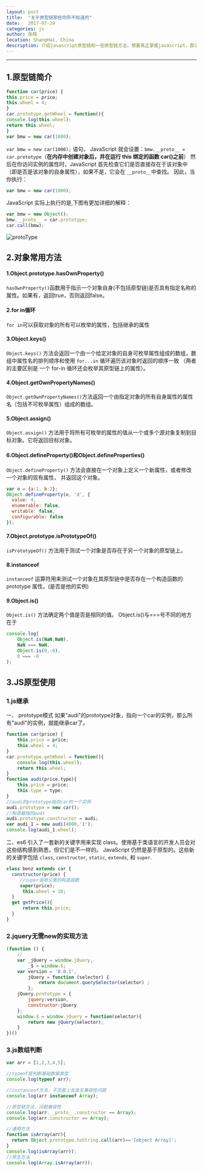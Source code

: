 ```yaml
---
layout: post
title:  "关于原型链那些你所不知道的"
date:   2017-07-29
categories: js
author: 张翔
location: ShangHai, China
description: 介绍javascript原型链和一些原型链方法，想要真正掌握javascript，那么掌握原型链是必不可少的。
---
```

---
## 1.原型链简介
 ```javascript
 function car(price) {
 this.price = price;
 this.wheel = 4;
 }
 car.prototype.getWheel = function(){
 console.log(this.wheel);
 return this.wheel;
 }
 var bmw = new car(1000);
 ```
 `var bmw = new car(1000);` 语句， JavaScript 就会设置：`bmw.__proto__ = car.prototype`（**在内存中创建对象后，并在运行 this 绑定的函数 car()之前**）
 然后在你访问实例的属性时，JavaScript 首先检查它们是否直接存在于该对象中（即是否是该对象的自身属性），如果不是，它会在 `__proto__`中查找。
 因此，当你执行：
 ```javascript
 var bmw = new car(1000);
 ```
 JavaScript 实际上执行的是,下图有更加详细的解释：
 ```javascript
 var bmw = new Object();
 bmw.__proto__ = car.prototype;
 car.call(bmw);
 ```
 ![protoType](https://meetsup.oss-cn-hangzhou.aliyuncs.com/blog-images/article1/protoType.png?Expires=1532234077&OSSAccessKeyId=TMP.AQEz0I30vhhHDJiuB3S1tGTeblimsDIlxIVsYYJgwh2vPI1LJvlVayoKCP1xADAtAhUAp-Gv8EX4_10m9HMj43EzwibxWfICFHSwr8wjnJ5PFHQ9WHMh_KC0xm9D&Signature=9Q5489Pl4w2YPX27jWTXoFN%2FnaI%3D)
 
 ## 2.对象常用方法
 #### 1.Object.prototype.hasOwnProperty()
 `hasOwnProperty()`函数用于指示一个对象自身(不包括原型链)是否具有指定名称的属性。如果有，返回true，否则返回false。
 
 #### 2.for in循环
 `for in`可以获取对象的所有可以枚举的属性，包括继承的属性
 
 #### 3.Object.keys()
 `Object.keys()` 方法会返回一个由一个给定对象的自身可枚举属性组成的数组，数组中属性名的排列顺序和使用 `for...in` 循环遍历该对象时返回的顺序一致 （两者的主要区别是 一个 for-in 循环还会枚举其原型链上的属性）。
 
 #### 4.Object.getOwnPropertyNames()
 `Object.getOwnPropertyNames()`方法返回一个由指定对象的所有自身属性的属性名（包括不可枚举属性）组成的数组。
 
 #### 5.Object.assign()
 `Object.assign()` 方法用于将所有可枚举的属性的值从一个或多个源对象复制到目标对象。它将返回目标对象。
 
 #### 6.Object.defineProperty()和Object.defineProperties()
 `Object.defineProperty()` 方法会直接在一个对象上定义一个新属性，或者修改一个对象的现有属性， 并返回这个对象。
 ```javascript
 var o = {a:1, b:2};
 Object.defineProperty(o, 'd', {
   value: 4,
   enumerable: false,
   writable: false,
   configurable: false
 });
 ```
 #### 7.Object.prototype.isPrototypeOf()
 `isPrototypeOf()` 方法用于测试一个对象是否存在于另一个对象的原型链上。
 
 #### 8.instanceof
 `instanceof` 运算符用来测试一个对象在其原型链中是否存在一个构造函数的 prototype 属性。(是否是他的实例)
 
 #### 9.Object.is()
 `Object.is()` 方法确定两个值是否是相同的值。
 Object.is()与===号不同的地方在于
 ```javascript
 console.log(
     Object.is(NaN,NaN),
     NaN === NaN,
     Object.is(0,-0),
     0 === -0
 );
 ```
 
 ## 3.JS原型使用
 
 ### 1.js继承
 
 一、 prototype模式
 如果"audi"的prototype对象，指向一个car的实例，那么所有"audi"的实例，就能继承car了。
 ```javascript
 function car(price) {
     this.price = price;
     this.wheel = 4;
 }
 car.prototype.getWheel = function(){
     console.log(this.wheel);
     return this.wheel;
 }
 function audi(price,type){
     this.price = price;
     this.type = type;
 }
 //audi的prototype指向car的一个实例
 audi.prototype = new car();
 //构造器指回audi
 audi.prototype.constructor = audi;
 var audi_1 = new audi(4000,'1');
 console.log(audi_1.wheel);
 ```
 
 二、es6 引入了一套新的关键字用来实现 class。使用基于类语言的开发人员会对这些结构感到熟悉，但它们是不一样的。 JavaScript 仍然是基于原型的。这些新的关键字包括 `class`, `constructor`, `static`, `extends`, 和 `super`.
 ```javascript
 class benz extends car {
   constructor(price) {
      //super调用父类的构造函数
      super(price);
       this.wheel = 10;
   }
   get getPrice(){
       return this.price;
   }
 }
 ```
 
 ### 2.jquery无需new的实现方法
 ```javascript
 (function () {
     //
     var _jQuery = window.jQuery,
         _$ = window.$;
     var version = '0.0.1',
         jQuery = function (selector) {
             return document.querySelector(selector) ;
         };
     jQuery.prototype = {
         jquery:version,
         constructor:jQuery
     };
     window.$ = window.jQuery = function(selector){
         return new jQuery(selector);
     }
 })()
 ```
 
 ### 3.js数组判断
 ```javascript
 var arr = [1,2,3,4,5];
 
 //typeof是判断基础数据类型
 console.log(typeof arr);
 
 //instanceof方法，子页面上会发生兼容性问题
 console.log(arr instanceof Array);
 
 //原型链方法，问题兼容性
 console.log(arr.__proto__.constructor == Array);
 console.log(arr.constructor == Array);
 
 //通用方法
 function isArray(arr){
   return Object.prototype.toString.call(arr)=='[object Array]';
 }
 console.log(isArray(arr));
 //原生方法
 console.log(Array.isArray(arr));
 ```